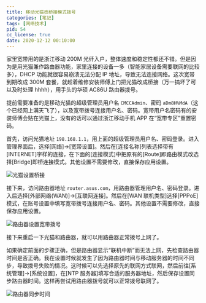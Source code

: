 ```yaml
---
title: 移动光猫改桥接模式拨号
categories: [笔记]
tags: [网络技术]
pid: 54
cc_license: true
date: 2020-12-12 00:10:00
---
```


家里宽带用的是浙江移动 200M 光纤入户，整体速度和稳定性都还不错。但是因为是用光猫兼作路由器功能，家里连接的设备一多（智能家居设备需要联网的比较多），DHCP 功能就很容易崩溃无法分配 IP 地址，导致无法连接网络。这次宽带到期改成 300M 套餐，就趁着维修安装师傅上门把光猫改成桥接（万一搞坏了可以及时处理 hhhh），用手头的华硕 AC86U 路由器拨号。
<!-- more -->

提前需要准备的是移动光猫的超级管理员用户名 `CMCCAdmin`、密码 `aDm8H%MdA`（这个已经网上满天飞了），以及宽带拨号连接用户名、密码。宽带用户名密码有的安装师傅会贴在光猫上，没有的话可以通过浙江移动手机 APP 在“宽带专区”重置密码。

首先，访问光猫地址 `198.168.1.1`，用上面的超级管理员用户名、密码登录。进入管理界面后，选择[网络]→[宽带设置]。然后在[连接名称]列表选择带有[INTERNET]字样的连接，在下面的[连接模式]中把原有的[Route]即路由模式改选择[Bridge]即桥连接模式。其他设置不需要修改，直接保存应用设置。

![光猫设置桥接](https://cos.pinlyu.com/post/2020/54-modem.jpg#650x)

接下来，访问路由器地址 `router.asus.com`，用路由器管理用户名、密码登录。进入后选择[外部网络(WAN)]→[互联网连接]。然后在[WAN 联机类型]选择[PPPoE]模式，在账号设置中填写宽带拨号连接用户名、密码。其他设置不需要修改，直接保存应用设置。

![路由器设置宽带拨号](https://cos.pinlyu.com/post/2020/54-ac86u.jpg#650x)

接下来重启一下光猫和路由器，就可以用路由器正常拨号上网了。

如果确定前面的步骤正确，但是路由器显示“联机中断”而无法上网，先检查路由器时间是否正确。我在设置时候就发生了因为路由器时间与移动服务器的时间不同步，导致拨号失败的情况。这时候可以先选择原先的联网方式联网，然后前往[系统管理]→[系统设置]，在[NTP 服务器]填写合适的服务器地址，然后保存设置同步路由器时间。这样再尝试用路由器拨号就可以正常拨号联网了。

![路由器同步时间](https://cos.pinlyu.com/post/2020/54-ntp.jpg#650x)